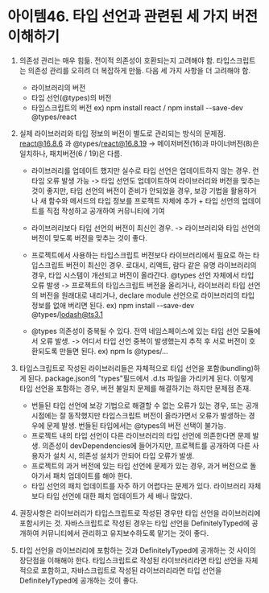 # 아이템46. 타입 선언과 관련된 세 가지 버전 이해하기

1. 의존성 관리는 매우 힘듦. 전이적 의존성이 호환되는지 고려해야 함. 타입스크립트는 의존성 관리를 오히려 더 복잡하게 만듦. 다음 세 가지 사항을 더 고려해야 함.
    - 라이브러리의 버전
    - 타입 선언(@types)의 버전
    - 타입스크립트의 버전
    ex) npm install react / npm install --save-dev @types/react

2. 실제 라이브러리와 타입 정보의 버전이 별도로 관리되는 방식의 문제점. react@16.8.6 과 @types/react@16.8.19 -> 메이저버전(16)과 마이너버전(8)은 일치하나, 패치버전(6 / 19)은 다름.
    - 라이브러리를 업데이트 했지만 실수로 타입 선언은 업데이트하지 않는 경우. 런타임 오류 발생 가능
    -> 타입 선언도 업데이트하여 라이브러리와 버전을 맞추는 것이 좋지만, 타입 선언의 버전이 준비가 안되었을 경우, 보강 기법을 활용하거나 새 함수와 메서드의 타입 정보를 프로젝트 자체에 추가 + 타입 선언의 업데이트를 직접 작성하고 공개하여 커뮤니티에 기여

    - 라이브러리보다 타입 선언의 버전이 최신인 경우.
    -> 라이브러리와 타입 선언의 버전이 맞도록 버전을 맞추는 것이 좋다.

    - 프로젝트에서 사용하는 타입스크립트 버전보다 라이브러리에서 필요로 하는 타입스크립트 버전이 최신인 경우. 로대시, 리액트, 람다 같은 유명 라이브러리의 경우, 타입 시스템이 개선되고 버전이 올라간다. @types 선언 자체에서 타입 오류 발생
    -> 프로젝트의 타입스크립트 버전을 올리거나, 라이브러리 타입 선언의 버전을 원래대로 내리거나, declare module 선언으로 라이브러리의 타입 정보를 없애 버리면 된다.
    ex) npm install --save-dev @types/lodash@ts3.1

    - @types 의존성이 중복될 수 있다. 전역 네임스페이스에 있는 타입 선언 모듈에서 오류 발생.
    -> 어디서 타입 선언 중복이 발생했는지 추적 후 서로 버전이 호환되도록 만들면 된다.
    ex) npm ls @types/...

3. 타입스크립트로 작성된 라이브러리들은 자체적으로 타입 선언을 포함(bundling)하게 된다. package.json의 "types"필드에서 .d.ts 파일을 가리키게 된다. 이렇게 타입 선언을 포함하는 경우, 버전 불일치 문제를 해결하기는 하지만 문제점 존재.
    - 번들된 타입 선언에 보강 기법으로 해결할 수 없는 오류가 있는 경우, 또는 공개 시점에는 잘 동작했지만 타입스크립트 버전이 올라가면서 오류가 발생하는 경우에 문제 발생. 번들된 타입에서는 @types의 버전 선택이 불가능.
    - 프로젝트 내의 타입 선언이 다른 라이브러리의 타입 선언에 의존한다면 문제 발생. 의존성이 devDependencies에 들어가지만, 프로젝트를 공개하여 다른 사용자가 설치 시, 의존성 설치가 안되어 타입 오류가 발생.
    - 프로젝트의 과거 버전에 있는 타입 선언에 문제가 있는 경우, 과거 버전으로 돌아가서 패치 업데이트를 해야 한다.
    - 타입 선언의 패치 업데이트를 자주 하기 어렵다는 문제가 있다. 라이브러리 자체보다 타입 선언에 대한 패치 업데이트가 세 배나 많았다.

4. 권장사항은 라이브러리가 타입스크립트로 작성된 경우만 타입 선언을 라이브러리에 포함시키는 것. 자바스크립트로 작성된 경우는 타입 선언을 DefinitelyTyped에 공개하여 커뮤니티에서 관리하고 유지보수하도록 맡기는 것이 좋다.

5. 타입 선언을 라이브러리에 포함하는 것과 DefinitelyTyped에 공개하는 것 사이의 장단점을 이해해야 한다. 타입스크립트로 작성된 라이브러리라면 타입 선언을 자체적으로 포함하고, 자바스크립트로 작성된 라이브러리라면 타입 선언을 DefinitelyTyped에 공개하는 것이 좋다.
